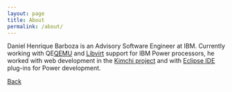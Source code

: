 ```yaml
---
layout: page
title: About
permalink: /about/
---
```


Daniel Henrique Barboza is an Advisory Software Engineer at IBM. Currently working with QE[QEMU](https://www.qemu.org/) and [Libvirt](https://libvirt.org/) support for IBM Power processors, he worked with web development in the [Kimchi project](https://github.com/kimchi-project/kimchi) and with [Eclipse IDE](https://www.eclipse.org/eclipseide/) plug-ins for Power development.

[Back](/)
